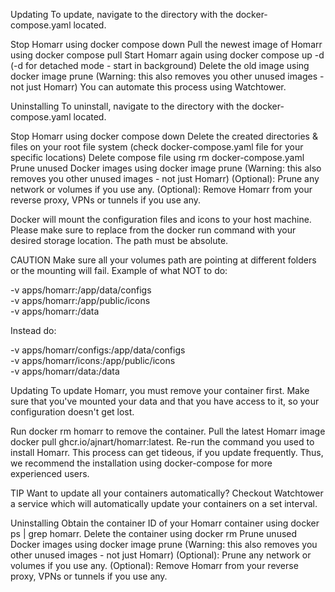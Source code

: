 Updating
To update, navigate to the directory with the docker-compose.yaml located.

Stop Homarr using docker compose down
Pull the newest image of Homarr using docker compose pull
Start Homarr again using docker compose up -d (-d for detached mode - start in background)
Delete the old image using docker image prune (Warning: this also removes you other unused images - not just Homarr)
You can automate this process using Watchtower.

Uninstalling
To uninstall, navigate to the directory with the docker-compose.yaml located.

Stop Homarr using docker compose down
Delete the created directories & files on your root file system (check docker-compose.yaml file for your specific locations)
Delete compose file using rm docker-compose.yaml
Prune unused Docker images using docker image prune (Warning: this also removes you other unused images - not just Homarr)
(Optional): Prune any network or volumes if you use any.
(Optional): Remove Homarr from your reverse proxy, VPNs or tunnels if you use any.






Docker will mount the configuration files and icons to your host machine. Please make sure to replace <your-path> from the docker run command with your desired storage location. The path must be absolute.

CAUTION
Make sure all your volumes path are pointing at different folders or the mounting will fail. Example of what NOT to do:

-v apps/homarr:/app/data/configs \
-v apps/homarr:/app/public/icons \
-v apps/homarr:/data

Instead do:

-v apps/homarr/configs:/app/data/configs \
-v apps/homarr/icons:/app/public/icons \
-v apps/homarr/data:/data

Updating
To update Homarr, you must remove your container first. Make sure that you've mounted your data and that you have access to it, so your configuration doesn't get lost.

Run docker rm homarr to remove the container.
Pull the latest Homarr image docker pull ghcr.io/ajnart/homarr:latest.
Re-run the command you used to install Homarr.
This process can get tideous, if you update frequently. Thus, we recommend the installation using docker-compose for more experienced users.

TIP
Want to update all your containers automatically? Checkout Watchtower a service which will automatically update your containers on a set interval.

Uninstalling
Obtain the container ID of your Homarr container using docker ps | grep homarr.
Delete the container using docker rm <your-container-id>
Prune unused Docker images using docker image prune (Warning: this also removes you other unused images - not just Homarr)
(Optional): Prune any network or volumes if you use any.
(Optional): Remove Homarr from your reverse proxy, VPNs or tunnels if you use any.